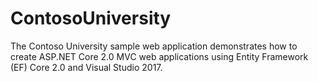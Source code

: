 # ContosoUniversity
The Contoso University sample web application demonstrates how to create ASP.NET Core 2.0 MVC web applications using Entity Framework (EF) Core 2.0 and Visual Studio 2017.
